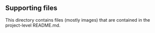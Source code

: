 ## Supporting files

This directory contains files (mostly images) that are contained in the project-level README.md.
